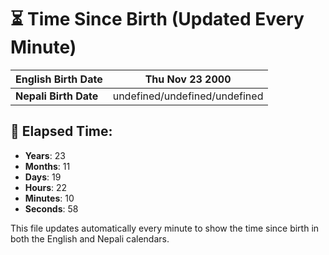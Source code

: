 # ⏳ Time Since Birth (Updated Every Minute)

| **English Birth Date** | Thu Nov 23 2000 |
|------------------------|-------------------------------------|
| **Nepali Birth Date**  | undefined/undefined/undefined                  |

## 📅 Elapsed Time:

- **Years**: 23
- **Months**: 11
- **Days**: 19
- **Hours**: 22
- **Minutes**: 10
- **Seconds**: 58

This file updates automatically every minute to show the time since birth in both the English and Nepali calendars.